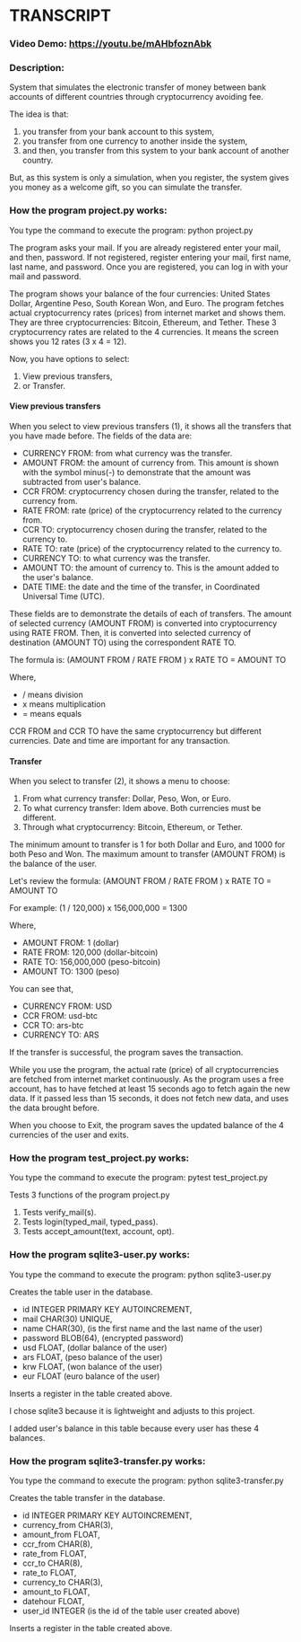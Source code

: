 # TRANSCRIPT
### Video Demo: https://youtu.be/mAHbfoznAbk
### Description:
System that simulates the electronic transfer of money between bank accounts of different countries through cryptocurrency avoiding fee.

The idea is that:
1) you transfer from your bank account to this system,
2) you transfer from one currency to another inside the system,
3) and then, you transfer from this system to your bank account of another country.

But, as this system is only a simulation, when you register, the system gives you money as a welcome gift, so you can simulate the transfer.


### How the program project.py works:

You type the command to execute the program: python project.py

The program asks your mail. If you are already registered enter your mail, and then, password.
If not registered, register entering your mail, first name, last name, and password.
Once you are registered, you can log in with your mail and password.

The program shows your balance of the four currencies: United States Dollar, Argentine Peso, South Korean Won, and Euro.
The program fetches actual cryptocurrency rates (prices) from internet market and shows them.
They are three cryptocurrencies: Bitcoin, Ethereum, and Tether.
These 3 cryptocurrency rates are related to the 4 currencies. It means the screen shows you 12 rates (3 x 4 = 12).

Now, you have options to select:
1) View previous transfers,
2) or Transfer.

#### View previous transfers

When you select to view previous transfers (1), it shows all the transfers that you have made before.
The fields of the data are:
 - CURRENCY FROM: from what currency was the transfer.
 - AMOUNT FROM: the amount of currency from. This amount is shown with the symbol minus(-) to demonstrate that the amount was subtracted from user's balance.
 - CCR FROM: cryptocurrency chosen during the transfer, related to the currency from.
 - RATE FROM: rate (price) of the cryptocurrency related to the currency from.
 - CCR TO: cryptocurrency chosen during the transfer, related to the currency to.
 - RATE TO: rate (price) of the cryptocurrency related to the currency to.
 - CURRENCY TO: to what currency was the transfer.
 - AMOUNT TO: the amount of currency to. This is the amount added to the user's balance.
 - DATE TIME: the date and the time of the transfer, in Coordinated Universal Time (UTC).

These fields are to demonstrate the details of each of transfers.
The amount of selected currency (AMOUNT FROM) is converted into cryptocurrency using RATE FROM.
Then, it is converted into selected currency of destination (AMOUNT TO) using the correspondent RATE TO.

The formula is:
(AMOUNT FROM / RATE FROM ) x RATE TO = AMOUNT TO

Where,
 - / means division
 - x means multiplication
 - = means equals

CCR FROM and CCR TO have the same cryptocurrency but different currencies.
Date and time are important for any transaction.

#### Transfer

When you select to transfer (2), it shows a menu to choose:
1) From what currency transfer: Dollar, Peso, Won, or Euro.
2) To what currency transfer: Idem above.
Both currencies must be different.
3) Through what cryptocurrency: Bitcoin, Ethereum, or Tether.

The minimum amount to transfer is 1 for both Dollar and Euro, and 1000 for both Peso and Won.
The maximum amount to transfer (AMOUNT FROM) is the balance of the user.

Let's review the formula:
(AMOUNT FROM / RATE FROM ) x RATE TO = AMOUNT TO

For example:
(1 / 120,000) x 156,000,000 = 1300

Where,
 - AMOUNT FROM: 1 (dollar)
 - RATE FROM: 120,000 (dollar-bitcoin)
 - RATE TO: 156,000,000 (peso-bitcoin)
 - AMOUNT TO: 1300 (peso)

You can see that,
 - CURRENCY FROM: USD
 - CCR FROM: usd-btc
 - CCR TO: ars-btc
 - CURRENCY TO: ARS

If the transfer is successful, the program saves the transaction.

While you use the program, the actual rate (price) of all cryptocurrencies are fetched from internet market continuously.
As the program uses a free account, has to have fetched at least 15 seconds ago to fetch again the new data.
If it passed less than 15 seconds, it does not fetch new data, and uses the data brought before.

When you choose to Exit, the program saves the updated balance of the 4 currencies of the user and exits.



### How the program test_project.py works:

You type the command to execute the program: pytest test_project.py

Tests 3 functions of the program project.py

1. Tests verify_mail(s).
2. Tests login(typed_mail, typed_pass).
3. Tests accept_amount(text, account, opt).



### How the program sqlite3-user.py works:

You type the command to execute the program: python sqlite3-user.py

Creates the table user in the database.
 - id INTEGER PRIMARY KEY AUTOINCREMENT,
 - mail CHAR(30) UNIQUE,
 - name CHAR(30),       (is the first name and the last name of the user)
 - password BLOB(64),   (encrypted password)
 - usd FLOAT,           (dollar balance of the user)
 - ars FLOAT,           (peso balance of the user)
 - krw FLOAT,           (won balance of the user)
 - eur FLOAT            (euro balance of the user)

Inserts a register in the table created above.

I chose sqlite3 because it is lightweight and adjusts to this project.

I added user's balance in this table because every user has these 4 balances.

### How the program sqlite3-transfer.py works:

You type the command to execute the program: python sqlite3-transfer.py

Creates the table transfer in the database.
 - id INTEGER PRIMARY KEY AUTOINCREMENT,
 - currency_from CHAR(3),
 - amount_from FLOAT,
 - ccr_from CHAR(8),
 - rate_from FLOAT,
 - ccr_to CHAR(8),
 - rate_to FLOAT,
 - currency_to CHAR(3),
 - amount_to FLOAT,
 - datehour FLOAT,
 - user_id INTEGER      (is the id of the table user created above)

Inserts a register in the table created above.
